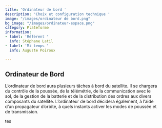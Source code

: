 ```yaml
---
title: 'Ordinateur de bord '
description: 'Choix et configuration technique '
image: "/images/ordinateur de bord.png"
bg_image: "/images/ordinateur-espace.png"
category: Plateforme
information:
- label: 'Référent '
  info: Stéphane Latil
- label: 'Mi temps '
  info: Auguste Poiroux

---
```

## Ordinateur de Bord

L’ordinateur de bord aura plusieurs tâches à bord du satellite. Il se chargera du contrôle de la poussée, de la télémétrie, de la communication avec le sol, de la gestion de la batterie et de la distribution des ordres aux divers composants du satellite. L’ordinateur de bord décidera également, à l’aide d’un propagateur d’orbite, à quels instants activer les modes de poussée et de transmission.

tes